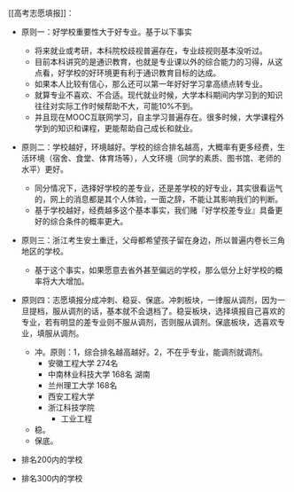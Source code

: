 
[[高考志愿填报]]：
- 原则一：好学校重要性大于好专业。基于以下事实
	- 将来就业或考研，本科院校歧视普遍存在，专业歧视则基本没听过。
	- 目前本科讲究的是通识教育，也就是专业课以外的综合能力的习得，从这点看，好学校的好环境更有利于通识教育目标的达成。
	- 如果本人比较有信心，那么还可以第一年好好学习拿高绩点转专业。
	- 就算专业不喜欢、不合适。现代就业时候，大学本科期间内学习到的知识往往对实际工作时候帮助不大，可能10%不到。
	- 并且现在MOOC互联网学习，自主学习普遍存在。很多时候，大学课程外学到的知识和课程，更能帮助自己成长和就业。
- 原则二：学校越好，环境越好。学校的综合排名越高，大概率有更多经费，生活环境（宿舍、食堂、体育场等），人文环境（同学的素质、图书馆、老师的水平）更好。
	- 同分情况下，选择好学校的差专业，还是差学校的好专业，其实很看运气的，网上的消息都是其个人体验，一面之辞，不能让其影响我们的判断。
	- 基于学校越好，经费越多这个基本事实，我们赌『好学校差专业』具备更好的综合条件的概率更大。
- 原则三：浙江考生安土重迁，父母都希望孩子留在身边，所以普遍内卷长三角地区的学校。
	- 基于这个事实，如果愿意去省外甚至偏远的学校，那么低分上好学校的概率将大大增加。
- 原则四：志愿填报分成冲刺、稳妥、保底。冲刺板块，一律服从调剂，因为一旦提档，服从调剂的话，基本就不会退档了。稳妥板块，选择填报自己喜欢的专业，若有明显的差专业则不服从调剂，否则服从调剂。保底板块，选喜欢专业，填服从调剂。
	- 冲。原则：1，综合排名越高越好。2，不在乎专业，能调剂就调剂。
		- 安徽工程大学 274名
		- 中南林业科技大学 168名 湖南
		- 兰州理工大学 168名
		- 西安工程大学
		- 浙江科技学院
			- 工业工程
	- 稳。
	- 保底。


- 排名200内的学校
- 排名300内的学校

